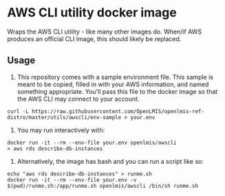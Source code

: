 # AWS CLI utility docker image

Wraps the AWS CLI utility - like many other images do. When/if AWS produces an official CLI image,
this should likely be replaced.

## Usage

1. This repository comes with a sample environment file.  This sample is meant to be copied, filled
  in with your AWS information, and named something appropriate.  You'll pass this file to the
  docker image so that the AWS CLI may connect to your account.
  ```
  curl -L https://raw.githubusercontent.com/OpenLMIS/openlmis-ref-distro/master/utils/awscli/env-sample > your.env
  ```

1. You may run interactively with:
  ```
  docker run -it --rm --env-file your.env openlmis/awscli
  > aws rds describe-db-instances
  ```

1. Alternatively, the image has bash and you can run a script like so:
  ```
  echo "aws rds describe-db-instances" > runme.sh
  docker run -it --rm --env-file your.env -v $(pwd)/runme.sh:/app/runme.sh openlmis/awscli /bin/sh runme.sh
  ```
